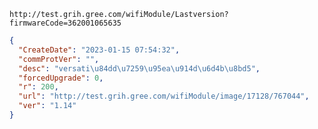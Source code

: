 `http://test.grih.gree.com/wifiModule/Lastversion?firmwareCode=362001065635`

```json
{
  "CreateDate": "2023-01-15 07:54:32",
  "commProtVer": "",
  "desc": "versati\u84dd\u7259\u95ea\u914d\u6d4b\u8bd5",
  "forcedUpgrade": 0,
  "r": 200,
  "url": "http://test.grih.gree.com/wifiModule/image/17128/767044",
  "ver": "1.14"
}
```